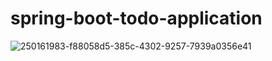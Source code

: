 # spring-boot-todo-application


![250161983-f88058d5-385c-4302-9257-7939a0356e41](https://github.com/victorsaccucci/spring-boot-todo-application/assets/83379193/32ab45fd-a21f-45ee-998a-18348815c495)
